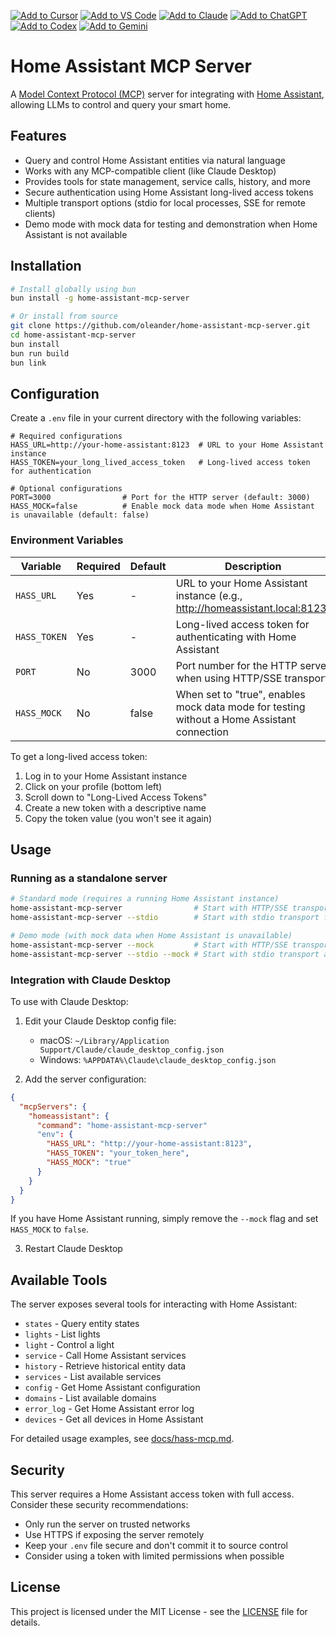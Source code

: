 [![Add to Cursor](https://fastmcp.me/badges/cursor_dark.svg)](https://fastmcp.me/MCP/Details/889/home-assistant)
[![Add to VS Code](https://fastmcp.me/badges/vscode_dark.svg)](https://fastmcp.me/MCP/Details/889/home-assistant)
[![Add to Claude](https://fastmcp.me/badges/claude_dark.svg)](https://fastmcp.me/MCP/Details/889/home-assistant)
[![Add to ChatGPT](https://fastmcp.me/badges/chatgpt_dark.svg)](https://fastmcp.me/MCP/Details/889/home-assistant)
[![Add to Codex](https://fastmcp.me/badges/codex_dark.svg)](https://fastmcp.me/MCP/Details/889/home-assistant)
[![Add to Gemini](https://fastmcp.me/badges/gemini_dark.svg)](https://fastmcp.me/MCP/Details/889/home-assistant)

# Home Assistant MCP Server

A [Model Context Protocol (MCP)](https://modelcontextprotocol.io/) server for integrating with [Home Assistant](https://www.home-assistant.io/), allowing LLMs to control and query your smart home.

## Features

- Query and control Home Assistant entities via natural language
- Works with any MCP-compatible client (like Claude Desktop)
- Provides tools for state management, service calls, history, and more
- Secure authentication using Home Assistant long-lived access tokens
- Multiple transport options (stdio for local processes, SSE for remote clients)
- Demo mode with mock data for testing and demonstration when Home Assistant is not available

## Installation

```bash
# Install globally using bun
bun install -g home-assistant-mcp-server

# Or install from source
git clone https://github.com/oleander/home-assistant-mcp-server.git
cd home-assistant-mcp-server
bun install
bun run build
bun link
```

## Configuration

Create a `.env` file in your current directory with the following variables:

```
# Required configurations
HASS_URL=http://your-home-assistant:8123  # URL to your Home Assistant instance
HASS_TOKEN=your_long_lived_access_token   # Long-lived access token for authentication

# Optional configurations
PORT=3000                # Port for the HTTP server (default: 3000)
HASS_MOCK=false          # Enable mock data mode when Home Assistant is unavailable (default: false)
```

### Environment Variables

| Variable     | Required | Default | Description                                                                                |
| ------------ | -------- | ------- | ------------------------------------------------------------------------------------------ |
| `HASS_URL`   | Yes      | -       | URL to your Home Assistant instance (e.g., http://homeassistant.local:8123)                |
| `HASS_TOKEN` | Yes      | -       | Long-lived access token for authenticating with Home Assistant                             |
| `PORT`       | No       | 3000    | Port number for the HTTP server when using HTTP/SSE transport                              |
| `HASS_MOCK`  | No       | false   | When set to "true", enables mock data mode for testing without a Home Assistant connection |

To get a long-lived access token:

1. Log in to your Home Assistant instance
2. Click on your profile (bottom left)
3. Scroll down to "Long-Lived Access Tokens"
4. Create a new token with a descriptive name
5. Copy the token value (you won't see it again)

## Usage

### Running as a standalone server

```bash
# Standard mode (requires a running Home Assistant instance)
home-assistant-mcp-server                # Start with HTTP/SSE transport
home-assistant-mcp-server --stdio        # Start with stdio transport for direct process communication

# Demo mode (with mock data when Home Assistant is unavailable)
home-assistant-mcp-server --mock         # Start with HTTP/SSE transport and mock data
home-assistant-mcp-server --stdio --mock # Start with stdio transport and mock data
```

### Integration with Claude Desktop

To use with Claude Desktop:

1. Edit your Claude Desktop config file:

   - macOS: `~/Library/Application Support/Claude/claude_desktop_config.json`
   - Windows: `%APPDATA%\Claude\claude_desktop_config.json`

2. Add the server configuration:

```json
{
  "mcpServers": {
    "homeassistant": {
      "command": "home-assistant-mcp-server"
      "env": {
        "HASS_URL": "http://your-home-assistant:8123",
        "HASS_TOKEN": "your_token_here",
        "HASS_MOCK": "true"
      }
    }
  }
}
```

If you have Home Assistant running, simply remove the `--mock` flag and set `HASS_MOCK` to `false`.

3. Restart Claude Desktop

## Available Tools

The server exposes several tools for interacting with Home Assistant:

- `states` - Query entity states
- `lights` - List lights
- `light` - Control a light
- `service` - Call Home Assistant services
- `history` - Retrieve historical entity data
- `services` - List available services
- `config` - Get Home Assistant configuration
- `domains` - List available domains
- `error_log` - Get Home Assistant error log
- `devices` - Get all devices in Home Assistant

For detailed usage examples, see [docs/hass-mcp.md](docs/hass-mcp.md).

## Security

This server requires a Home Assistant access token with full access. Consider these security recommendations:

- Only run the server on trusted networks
- Use HTTPS if exposing the server remotely
- Keep your `.env` file secure and don't commit it to source control
- Consider using a token with limited permissions when possible

## License

This project is licensed under the MIT License - see the [LICENSE](LICENSE) file for details.
